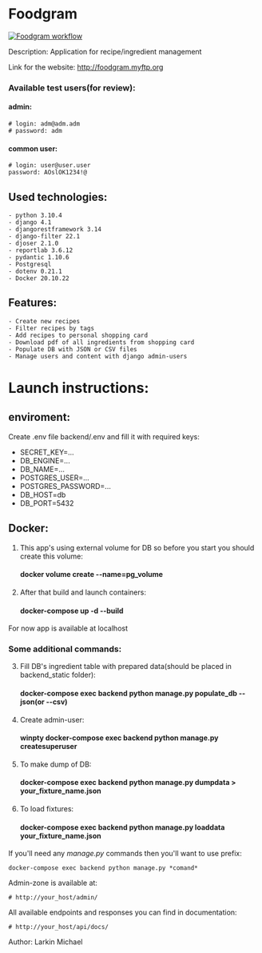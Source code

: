 # Foodgram
[![Foodgram workflow](https://github.com/IhateChoosingNickNames/foodgram-project-react/actions/workflows/foodgram_workflow.yml/badge.svg)](https://github.com/IhateChoosingNickNames/foodgram-project-react/actions/workflows/foodgram_workflow.yml)

Description: Application for recipe/ingredient management

Link for the website: http://foodgram.myftp.org

### Available test users(for review):
#### admin:
    # login: adm@adm.adm
    # password: adm
#### common user:
    # login: user@user.user
    password: AOslOK1234!@


Used technologies:
-
    - python 3.10.4
    - django 4.1
    - djangorestframework 3.14
    - django-filter 22.1
    - djoser 2.1.0
    - reportlab 3.6.12
    - pydantic 1.10.6
    - Postgresql
    - dotenv 0.21.1
    - Docker 20.10.22

Features:
-
    - Create new recipes
    - Filter recipes by tags
    - Add recipes to personal shopping card
    - Download pdf of all ingredients from shopping card
    - Populate DB with JSON or CSV files
    - Manage users and content with django admin-users


# Launch instructions:

## enviroment:
Create .env file backend/.env and fill it with required keys:
- SECRET_KEY=...
- DB_ENGINE=...
- DB_NAME=...
- POSTGRES_USER=...
- POSTGRES_PASSWORD=...
- DB_HOST=db
- DB_PORT=5432

## Docker:
1. This app's using external volume for DB so before you start you should create this volume:
    #### docker volume create --name=pg_volume
2. After that build and launch containers:
    #### docker-compose up -d --build
For now app is available at localhost

### Some additional commands: 
3. Fill DB's ingredient table with prepared data(should be placed in backend_static folder):
    #### docker-compose exec backend python manage.py populate_db --json(or --csv)
4. Create admin-user:
    #### winpty docker-compose exec backend python manage.py createsuperuser
5. To make dump of DB:
    #### docker-compose exec backend python manage.py dumpdata > your_fixture_name.json
6. To load fixtures:
    #### docker-compose exec backend python manage.py loaddata your_fixture_name.json

If you'll need any *manage.py* commands then you'll want to use prefix:

    docker-compose exec backend python manage.py *comand*

Admin-zone is available at:

    # http://your_host/admin/

All available endpoints and responses you can find in documentation:

    # http://your_host/api/docs/

Author: Larkin Michael